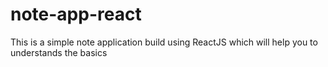 # note-app-react
This is a simple note application build using ReactJS which will help you to understands the basics
